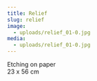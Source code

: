 ```yaml
---
title: Relief
slug: relief
image:
  - uploads/relief_01-0.jpg
media:
  - uploads/relief_01-0.jpg
---
```


Etching on paper  
23 x 56 cm
